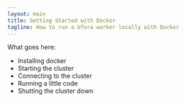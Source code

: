 ```yaml
---
layout: main
title: Getting Started with Docker
tagline: How to run a Ufora worker locally with Docker
---
```


What goes here:

* Installing docker
* Starting the cluster
* Connecting to the cluster
* Running a little code
* Shutting the cluster down

